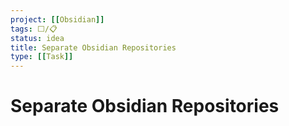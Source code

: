 ```yaml
---
project: [[Obsidian]]
tags: ⬜/📋 
status: idea
title: Separate Obsidian Repositories
type: [[Task]]
---
```


# Separate Obsidian Repositories